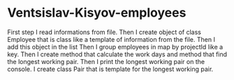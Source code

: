 # Ventsislav-Kisyov-employees

First step I read informations from file.
Then I create object of class Employee that is class like a template of information from the file.
Then I add this object in the list
Then I group employees in map by projectId like a key.
Then I create method that calculate the work days and method that find the longest working pair.
Then I print the longest working pair on the console.
I create class Pair that is template for the longest working pair.

